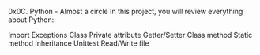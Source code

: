 0x0C. Python - Almost a circle
In this project, you will review everything about Python:

Import
Exceptions
Class
Private attribute
Getter/Setter
Class method
Static method
Inheritance
Unittest
Read/Write file
